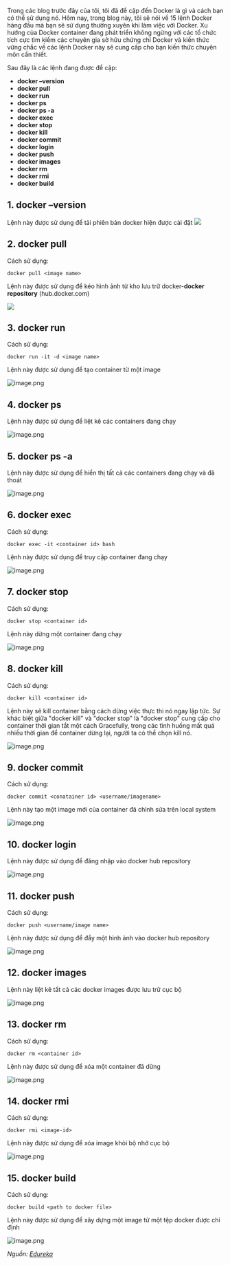 Trong các blog trước đây của tôi, tôi đã đề cập đến Docker là gì và cách bạn có thể sử dụng nó. Hôm nay, trong blog này, tôi sẽ nói về 15 lệnh Docker hàng đầu mà bạn sẽ sử dụng thường xuyên khi làm việc với Docker. Xu hướng của Docker container đang phát triển không ngừng với các tổ chức tích cực tìm kiếm các chuyên gia sở hữu chứng chỉ Docker và kiến ​​thức vững chắc về các lệnh Docker này sẽ cung cấp cho bạn kiến ​​thức chuyên môn cần thiết.

Sau đây là các lệnh đang được đề cập:
* **docker –version**
* **docker pull**
* **docker run**
* **docker ps**
* **docker ps -a**
* **docker exec**
* **docker stop**
* **docker kill**
* **docker commit**
* **docker login**
* **docker push**
* **docker images**
* **docker rm**
* **docker rmi**
* **docker build**

## 1. docker –version
Lệnh này được sử dụng để tải phiên bản docker hiện được cài đặt
![](https://images.viblo.asia/952a9d83-8b14-4c49-80ca-df9abb96b462.png)

## 2. docker pull
Cách sử dụng: 
```
docker pull <image name>
```
Lệnh này được sử dụng để kéo hình ảnh từ kho lưu trữ docker-**docker repository** (hub.docker.com)

![](https://images.viblo.asia/b5f2b8d5-5725-4879-9849-a2f48056c888.png)

## 3. docker run
Cách sử dụng: 
```
docker run -it -d <image name>
```
Lệnh này được sử dụng để tạo container từ một image

![image.png](https://images.viblo.asia/32424059-0f44-4b33-bfc7-d1822a0f3864.png)

## 4. docker ps
Lệnh này được sử dụng để liệt kê các containers đang chạy

![image.png](https://images.viblo.asia/120151b8-767d-45e8-821d-9ad9769647c7.png)

## 5. docker ps -a
Lệnh này được sử dụng để hiển thị tất cả các containers đang chạy và đã thoát

![image.png](https://images.viblo.asia/12c2d98c-407d-4098-98ed-14b29bea1614.png)

## 6. docker exec
Cách sử dụng: 
```
docker exec -it <container id> bash
```
Lệnh này được sử dụng để truy cập container đang chạy

![image.png](https://images.viblo.asia/013decc8-57df-4688-8d98-adbddb2cc803.png)

## 7. docker stop
Cách sử dụng: 
```
docker stop <container id>
```
Lệnh này dừng một container đang chạy

![image.png](https://images.viblo.asia/162ea039-a2df-4144-bc95-3ff8154361a7.png)

## 8. docker kill
Cách sử dụng: 
```
docker kill <container id>
```
Lệnh này sẽ kill container bằng cách dừng việc thực thi nó ngay lập tức. Sự khác biệt giữa "docker kill" và "docker stop" là "docker stop" cung cấp cho container thời gian tắt một cách Gracefully, trong các tình huống mất quá nhiều thời gian để container dừng lại, người ta có thể chọn kill nó.

![image.png](https://images.viblo.asia/b23d4007-a8a4-4308-8250-74713af1543d.png)

## 9. docker commit
Cách sử dụng: 
```
docker commit <conatainer id> <username/imagename>
```
Lệnh này tạo một image mới của container đã chỉnh sửa trên local system

![image.png](https://images.viblo.asia/2226664e-978d-4b58-94cd-3d27e7881903.png)

## 10. docker login
Lệnh này được sử dụng để đăng nhập vào docker hub repository

![image.png](https://images.viblo.asia/f1980339-a070-476d-b1ed-0cded7770cf2.png)

## 11. docker push
Cách sử dụng: 
```
docker push <username/image name>
```
Lệnh này được sử dụng để đẩy một hình ảnh vào docker hub repository

![image.png](https://images.viblo.asia/11b5beb1-b4c1-477a-b815-4f9a4c4ad8a4.png)

## 12. docker images
Lệnh này liệt kê tất cả các docker images được lưu trữ cục bộ

![image.png](https://images.viblo.asia/01288913-8c45-40cf-9ebb-c1629fb3879b.png)

## 13. docker rm
Cách sử dụng: 
```
docker rm <container id>
```
Lệnh này được sử dụng để xóa một container đã dừng

![image.png](https://images.viblo.asia/7f91d24f-0673-4361-921d-4b304cd7f9cd.png)
## 14. docker rmi
Cách sử dụng: 
```
docker rmi <image-id>
```
Lệnh này được sử dụng để xóa image khỏi bộ nhớ cục bộ

![image.png](https://images.viblo.asia/231ad294-28ac-4f57-ad83-2841d38300ce.png)
## 15. docker build
Cách sử dụng: 
```
docker build <path to docker file>
```
Lệnh này được sử dụng để xây dựng một image từ một tệp docker được chỉ định

![image.png](https://images.viblo.asia/a8285b2b-c10d-4a60-9623-3e6e40adf723.png)


*Nguồn: [Edureka](https://www.edureka.co/blog/docker-commands/#version)*